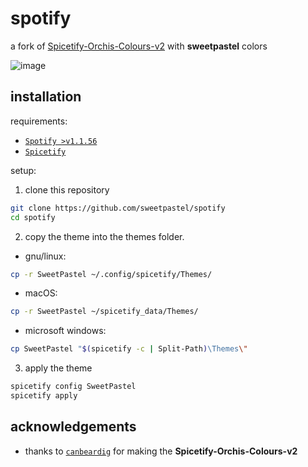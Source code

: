 # spotify

a fork of [Spicetify-Orchis-Colours-v2](https://github.com/canbeardig/Spicetify-Orchis-Colours-v2) with **sweetpastel** colors

![image](https://user-images.githubusercontent.com/65948476/183907349-a1c2ac69-abb9-4d77-9098-61bcaa56dee6.png)

## installation

requirements:

- [``Spotify >v1.1.56``](https://www.spotify.com/us/download/)
- [``Spicetify``](https://spicetify.app)

setup:
 
1. clone this repository

  ```sh
  git clone https://github.com/sweetpastel/spotify
  cd spotify
  ```
  
2. copy the theme into the themes folder. 
  
  - gnu/linux: 
  
  ```sh
  cp -r SweetPastel ~/.config/spicetify/Themes/
  ```

  - macOS:

  ```sh
  cp -r SweetPastel ~/spicetify_data/Themes/
  ```
  
  - microsoft windows: 
  
  ```sh
  cp SweetPastel "$(spicetify -c | Split-Path)\Themes\"
  ```

3. apply the theme

  ```sh
  spicetify config SweetPastel
  spicetify apply
  ```
  
  ## acknowledgements
  
  - thanks to [``canbeardig``](https://github.com/canbeardig) for making the **Spicetify-Orchis-Colours-v2**
